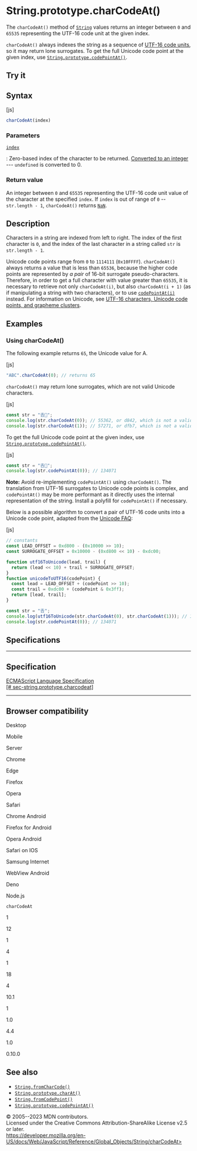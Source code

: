 String.prototype.charCodeAt()
=============================

 
The `charCodeAt()` method of [`String`](../string) values returns an
integer between `0` and `65535` representing the UTF-16 code unit at the
given index.

`charCodeAt()` always indexes the string as a sequence of [UTF-16 code
units](../string#utf-16_characters_unicode_code_points_and_grapheme_clusters),
so it may return lone surrogates. To get the full Unicode code point at
the given index, use [`String.prototype.codePointAt()`](codepointat).


 
Try it 
------

 



 
Syntax
------

 
 
 
[js]


```js
charCodeAt(index)
```




 
### Parameters

 

[`index`](#index)

:   Zero-based index of the character to be returned. [Converted to an
    integer](../number#integer_conversion) --- `undefined` is converted
    to 0.



 
### Return value 

 
An integer between `0` and `65535` representing the UTF-16 code unit
value of the character at the specified `index`. If `index` is out of
range of `0` -- `str.length - 1`, `charCodeAt()` returns
[`NaN`](../nan).



 
Description
-----------

 
Characters in a string are indexed from left to right. The index of the
first character is `0`, and the index of the last character in a string
called `str` is `str.length - 1`.

Unicode code points range from `0` to `1114111` (`0x10FFFF`).
`charCodeAt()` always returns a value that is less than `65536`, because
the higher code points are represented by *a pair* of 16-bit surrogate
pseudo-characters. Therefore, in order to get a full character with
value greater than `65535`, it is necessary to retrieve not only
`charCodeAt(i)`, but also `charCodeAt(i + 1)` (as if manipulating a
string with two characters), or to use [`codePointAt(i)`](codepointat)
instead. For information on Unicode, see [UTF-16 characters, Unicode
code points, and grapheme
clusters](../string#utf-16_characters_unicode_code_points_and_grapheme_clusters).



 
Examples
--------


 
### Using charCodeAt() 

 
The following example returns `65`, the Unicode value for A.

 
 
[js]


```js
"ABC".charCodeAt(0); // returns 65
```


`charCodeAt()` may return lone surrogates, which are not valid Unicode
characters.

 
 
[js]


```js
const str = "𠮷𠮾";
console.log(str.charCodeAt(0)); // 55362, or d842, which is not a valid Unicode character
console.log(str.charCodeAt(1)); // 57271, or dfb7, which is not a valid Unicode character
```


To get the full Unicode code point at the given index, use
[`String.prototype.codePointAt()`](codepointat).

 
 
[js]


```js
const str = "𠮷𠮾";
console.log(str.codePointAt(0)); // 134071
```


 
**Note:** Avoid re-implementing `codePointAt()` using `charCodeAt()`.
The translation from UTF-16 surrogates to Unicode code points is
complex, and `codePointAt()` may be more performant as it directly uses
the internal representation of the string. Install a polyfill for
`codePointAt()` if necessary.


Below is a possible algorithm to convert a pair of UTF-16 code units
into a Unicode code point, adapted from the [Unicode
FAQ](https://unicode.org/faq/utf_bom.html#utf16-3):

 
 
[js]


```js
// constants
const LEAD_OFFSET = 0xd800 - (0x10000 >> 10);
const SURROGATE_OFFSET = 0x10000 - (0xd800 << 10) - 0xdc00;

function utf16ToUnicode(lead, trail) {
  return (lead << 10) + trail + SURROGATE_OFFSET;
}
function unicodeToUTF16(codePoint) {
  const lead = LEAD_OFFSET + (codePoint >> 10);
  const trail = 0xdc00 + (codePoint & 0x3ff);
  return [lead, trail];
}

const str = "𠮷";
console.log(utf16ToUnicode(str.charCodeAt(0), str.charCodeAt(1))); // 134071
console.log(str.codePointAt(0)); // 134071
```




Specifications
--------------

 
  -----------------------------------------------------------------------------------------------------------------------------------
  Specification
  -----------------------------------------------------------------------------------------------------------------------------------
  [ECMAScript Language Specification\
  [\#
  sec-string.prototype.charcodeat]](https://tc39.es/ecma262/multipage/text-processing.html#sec-string.prototype.charcodeat)

  -----------------------------------------------------------------------------------------------------------------------------------


Browser compatibility 
---------------------

 


Desktop

Mobile

Server

Chrome

Edge

Firefox

Opera

Safari

Chrome Android

Firefox for Android

Opera Android

Safari on IOS

Samsung Internet

WebView Android

Deno

Node.js

`charCodeAt`

1

12

1

4

1

18

4

10.1

1

1.0

4.4

1.0

0.10.0

 
See also 
--------

 
-   [`String.fromCharCode()`](fromcharcode)
-   [`String.prototype.charAt()`](charat)
-   [`String.fromCodePoint()`](fromcodepoint)
-   [`String.prototype.codePointAt()`](codepointat)



 
© 2005--2023 MDN contributors.\
Licensed under the Creative Commons Attribution-ShareAlike License v2.5
or later.\
https://developer.mozilla.org/en-US/docs/Web/JavaScript/Reference/Global_Objects/String/charCodeAt>

